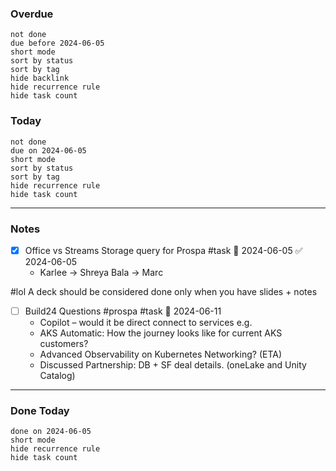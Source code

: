 ### Overdue 
```tasks 
not done 
due before 2024-06-05
short mode 
sort by status 
sort by tag 
hide backlink
hide recurrence rule
hide task count
```
### Today
```tasks 
not done 
due on 2024-06-05
short mode 
sort by status 
sort by tag 
hide recurrence rule
hide task count
```
----
### Notes
- [x] Office vs Streams Storage query for Prospa #task 📅 2024-06-05 ✅ 2024-06-05
	- Karlee -> Shreya Bala -> Marc 

#lol A deck should be considered done only when you have slides + notes

- [ ] Build24 Questions  #prospa  #task 📅 2024-06-11 
	- Copilot – would it be direct connect to services e.g.
	- AKS Automatic: How the journey looks like for current AKS customers?
	- Advanced Observability on Kubernetes Networking? (ETA)
	- Discussed Partnership: DB + SF deal details. (oneLake and Unity Catalog)





----
### Done Today 
```tasks 
done on 2024-06-05
short mode 
hide recurrence rule
hide task count
```








